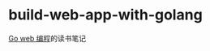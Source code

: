 # build-web-app-with-golang
[Go web 编程](https://github.com/astaxie/build-web-application-with-golang)的读书笔记
